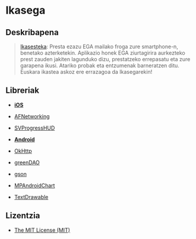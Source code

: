 **Ikasega**
=============

Deskribapena
------------

>[Ikasesteka][1]: Presta ezazu EGA mailako froga zure smartphone-n, benetako azterketekin. Aplikazio honek EGA ziurtagirira aurkezteko prest zauden jakiten lagunduko dizu, prestatzeko errepasatu eta zure garapena ikusi. Atariko probak eta entzumenak barneratzen ditu. Euskara ikastea askoz ere errazagoa da Ikasegarekin!


Libreriak
-----------
* **[iOS][2]**
 * [AFNetworking][3]
 * [SVProgressHUD][4]

* **[Android][5]**
 * [OkHttp][6]
 * [greenDAO][7]
 * [gson][8]
 * [MPAndroidChart][9]
 * [TextDrawable][10]

Lizentzia
----
* [The MIT License (MIT)][11]

[1]:http://ikastek.net/aplikazioak/umeentzako/ikasesteka/
[2]:https://github.com/irontec/Ikasega/tree/master/iOS
[3]:https://github.com/AFNetworking/AFNetworking
[4]:https://github.com/TransitApp/SVProgressHUD
[5]:https://github.com/irontec/Ikasega/tree/master/Android
[6]:https://github.com/square/okhttp
[7]:https://github.com/greenrobot/greenDAO
[8]:https://code.google.com/p/google-gson/
[9]:https://github.com/PhilJay/MPAndroidChart
[10]:https://github.com/amulyakhare/TextDrawable
[11]:https://github.com/irontec/Ikasega/blob/master/LICENSE
